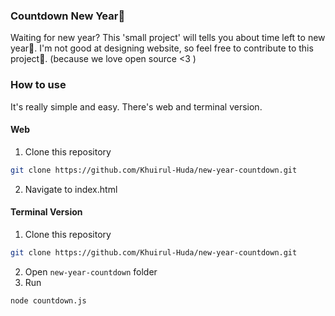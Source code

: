 ### Countdown New Year🎉
Waiting for new year? This 'small project' will tells you about time left to new year🎊. I'm not good at designing website, so feel free to contribute to this project🎈. (because we love open source <3 ) 

### How to use
It's really simple and easy. There's web and terminal version.

#### Web 
1. Clone this repository
```bash
git clone https://github.com/Khuirul-Huda/new-year-countdown.git
```
2. Navigate to index.html

#### Terminal Version

1. Clone this repository
```bash
git clone https://github.com/Khuirul-Huda/new-year-countdown.git
```
2. Open `new-year-countdown` folder
3. Run
```bash
node countdown.js
```